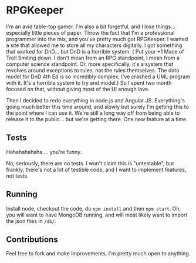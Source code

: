 # RPGKeeper

I'm an avid table-top gamer. I'm also a bit forgetful, and I lose things... especially little pieces of paper. Throw
the fact that I'm a professional programmer into the mix, and you've pretty much got RPGKeeper. I wanted a site that
allowed me to store all my characters digitally. I got something that worked for DnD... but DnD is a horrible system. (
Put your +1 Mace of Troll Smiting down. I don't mean from an RPG standpoint, I mean from a computer science standpoint.
Or, more specifically, it's a system that revolves around exceptions to rules, not the rules themselves. The data model
for DnD 4th Ed is so incredibly complex, I've crashed a UML program with it. It's a horrible system to try and model.)
So I spent two month focused on that, without giving most of the UI enough love.

Then I decided to redo everything in node.js and Angular JS. Everything's going much better this time around, and slowly
but surely I'm getting this to the point where I can use it. We're still a long way off from being able to release it to
the public... but we're getting there. One new feature at a time.

## Tests

Hahahahahaha.... you're funny.

No, seriously, there are no tests. I won't claim this is "untestable", but frankly, there's not a lot of testible code,
and I want to implement features, not tests.

## Running

Install node, checkout the code, do `npm install` and then `npm start`. Oh, you will want to have MongoDB running, and
will most likely want to import the json files in `/db/`.

## Contributions

Feel free to fork and make improvements. I'm pretty much open to anything.
